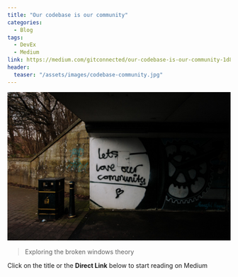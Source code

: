 ```yaml
---
title: "Our codebase is our community"
categories:
  - Blog
tags:
  - DevEx
  - Medium
link: https://medium.com/gitconnected/our-codebase-is-our-community-1d884d8c94d8
header:
  teaser: "/assets/images/codebase-community.jpg"
---
```


![Hero Image](/assets/images/codebase-community.jpg)
> Exploring the broken windows theory

Click on the title or the **Direct Link** below to start reading on Medium
